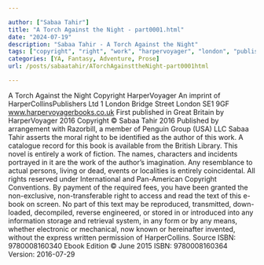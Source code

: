```yaml
---

author: ["Sabaa Tahir"]
title: "A Torch Against the Night - part0001.html"
date: "2024-07-19"
description: "Sabaa Tahir - A Torch Against the Night"
tags: ["copyright", "right", "work", "harpervoyager", "london", "published", "sabaa", "tahir", "author", "entirely", "text", "isbn", "torch", "night", "imprint", "harpercollinspublishers", "ltd", "bridge", "street", "first", "great", "britain", "arrangement", "razorbill", "member"]
categories: [YA, Fantasy, Adventure, Prose]
url: /posts/sabaatahir/ATorchAgainsttheNight-part0001html

---
```



A Torch Against the Night
Copyright
HarperVoyager
An imprint of HarperCollinsPublishers Ltd
1 London Bridge Street
London SE1 9GF
www.harpervoyagerbooks.co.uk
First published in Great Britain by HarperVoyager 2016
Copyright © Sabaa Tahir 2016
Published by arrangement with Razorbill, a member of Penguin Group (USA) LLC
Sabaa Tahir asserts the moral right to be identified as the author of this work.
A catalogue record for this book is available from the British Library.
This novel is entirely a work of fiction. The names, characters and incidents portrayed in it are the work of the author’s imagination. Any resemblance to actual persons, living or dead, events or localities is entirely coincidental.
All rights reserved under International and Pan-American Copyright Conventions. By payment of the required fees, you have been granted the non-exclusive, non-transferable right to access and read the text of this e-book on screen. No part of this text may be reproduced, transmitted, down-loaded, decompiled, reverse engineered, or stored in or introduced into any information storage and retrieval system, in any form or by any means, whether electronic or mechanical, now known or hereinafter invented, without the express written permission of HarperCollins.
Source ISBN: 9780008160340
Ebook Edition © June 2015 ISBN: 9780008160364
Version: 2016-07-29
